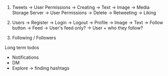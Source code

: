 1. Tweets
    -> User Permissions
      -> Creating
        -> Text
        -> Image -> Media Storage Server
      -> User Permissions
        -> Delete
        -> Retweeting
        -> Liking

2. Users
    -> Register 
    -> Login 
    -> Logout
    -> Profile
      -> Image
      -> Text
      -> Follow button
    -> Feed
      -> User's feed only?
      -> User + who they follow?

3. Following / Followers

Long term todos
- Notifications 
- DM
- Explore -> finding hashtags 